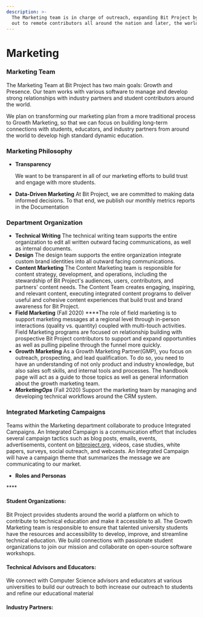 ```yaml
---
description: >-
  The Marketing team is in charge of outreach, expanding Bit Project by reaching
  out to remote contributors all around the nation and later, the world.
---
```


# Marketing

### **Marketing Team**

The Marketing Team at Bit Project has two main goals: Growth and Presence. Our team works with various software to manage and develop strong relationships with industry partners and student contributors around the world.

We plan on transforming our marketing plan from a more traditional process to Growth Marketing, so that we can focus on building long-term connections with students, educators, and industry partners from around the world to develop high standard dynamic education.

### **Marketing Philosophy**

* **Transparency**

  We want to be transparent in all of our marketing efforts to build trust and engage with more students.

* **Data-Driven Marketing** At Bit Project, we are committed to making data informed decisions. To that end, we publish our monthly metrics reports in the Documentation

### **Department Organization**

* **Technical Writing** The technical writing team supports the entire organization to edit all written outward facing communications, as well as internal documents.
* **Design** The design team supports the entire organization integrate custom brand identities into all outward facing communications.
* **Content Marketing** The Content Marketing team is responsible for content strategy, development, and operations, including the stewardship of Bit Project's audiences, users, contributors, and partners' content needs. The Content Team creates engaging, inspiring, and relevant content, executing integrated content programs to deliver useful and cohesive content experiences that build trust and brand awareness for Bit Project.
* **Field Marketing** \(Fall 2020\) \*\*\*\*The role of field marketing is to support marketing messages at a regional level through in-person interactions \(quality vs. quantity\) coupled with multi-touch activities. Field Marketing programs are focused on relationship building with prospective Bit Project contributors to support and expand opportunities as well as pulling pipeline through the funnel more quickly.
* **Growth Marketing** As a Growth Marketing Partner\(GMP\), you focus on outreach, prospecting, and lead qualification. To do so, you need to have an understanding of not only product and industry knowledge, but also sales soft skills, and internal tools and processes. The handbook page will act as a guide to those topics as well as general information about the growth marketing team.
* _**MarketingOps**_ \(Fall 2020\) Support the marketing team by managing and developing technical workflows around the CRM system.

### **Integrated Marketing Campaigns**

Teams within the Marketing department collaborate to produce Integrated Campaigns. An Integrated Campaign is a communication effort that includes several campaign tactics such as blog posts, emails, events, advertisements, content on [bitproject.org,](https://bitproject.org) videos, case studies, white papers, surveys, social outreach, and webcasts. An Integrated Campaign will have a campaign theme that summarizes the message we are communicating to our market.



* **Roles and Personas**

\*\*\*\*



#### Student Organizations:

Bit Project provides students around the world a platform on which to contribute to technical education and make it accessible to all. The Growth Marketing team is responsible to ensure that talented university students have the resources and accessibility to develop, improve, and streamline technical education. We build connections with passionate student organizations to join our mission and collaborate on open-source software workshops.

#### Technical Advisors and Educators:

We connect with Computer Science advisors and educators at various universities to build our outreach to both increase our outreach to students and refine our educational material 

#### Industry Partners:



## 



